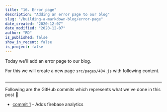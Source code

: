 ```yaml
---
title: "16. Error page"
description: "Adding an error page to our blog"
slug: "/building-a-markdown-blog/error-page"
date_created: "2020-12-07"
date_modified: "2020-12-07"
author: "RD"
is_published: false
show_in_recent: false
is_project: false
---
```


Today we'll add an error page to our blog.  

For this we will create a new page `src/pages/404.js` with following content.  

```js

```

---
Following are the GitHub commits which represents what we've done in this post 🤩  
- [commit 1](https://github.com/raevilman/the-rd-notes/commit/8b4d31aea307c95d59b608d409da80d993ae715f) - Adds firebase analytics  